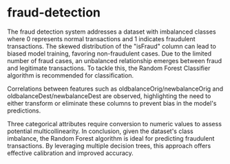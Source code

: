 # fraud-detection
The fraud detection system addresses a dataset with imbalanced classes where 0 represents normal transactions and 1 indicates fraudulent transactions. The skewed distribution of the "isFraud" column can lead to biased model training, favoring non-fraudulent cases. Due to the limited number of fraud cases, an unbalanced relationship emerges between fraud and legitimate transactions. To tackle this, the Random Forest Classifier algorithm is recommended for classification.

Correlations between features such as oldbalanceOrig/newbalanceOrig and oldbalanceDest/newbalanceDest are observed, highlighting the need to either transform or eliminate these columns to prevent bias in the model's predictions.

Three categorical attributes require conversion to numeric values to assess potential multicollinearity. In conclusion, given the dataset's class imbalance, the Random Forest algorithm is ideal for predicting fraudulent transactions. By leveraging multiple decision trees, this approach offers effective calibration and improved accuracy.
